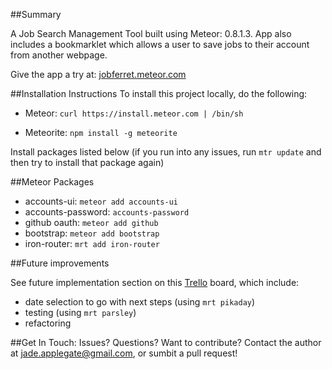 
##Summary 

A Job Search Management Tool built using Meteor: 0.8.1.3. App also includes a bookmarklet which allows a user to save jobs to their account from another webpage. 

Give the app a try at: [jobferret.meteor.com](https://jobferret.meteor.com)

##Installation Instructions
To install this project locally, do the following:

- Meteor: `curl https://install.meteor.com | /bin/sh`

- Meteorite: `npm install -g meteorite`

Install packages listed below (if you run into any issues, run `mtr update` and then try to install that package again)

##Meteor Packages
* accounts-ui: `meteor add accounts-ui`
* accounts-password: `accounts-password`
* github oauth: `meteor add github`
* bootstrap: `meteor add bootstrap`
* iron-router: `mrt add iron-router`

##Future improvements

See future implementation section on this [Trello](https://trello.com/b/wYDd7Bn2/jade-project-3) board, which include: 

* date selection to go with next steps (using `mrt pikaday`)
* testing (using `mrt parsley`)
* refactoring

##Get In Touch:
Issues? Questions? Want to contribute? Contact the author at <jade.applegate@gmail.com>, or sumbit a pull request!






